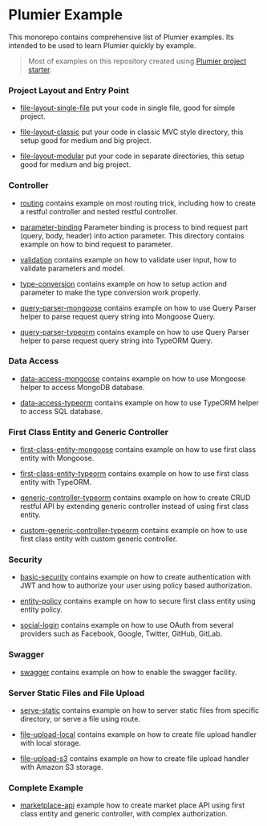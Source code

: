 # Plumier Example

This monorepo contains comprehensive list of Plumier examples. Its intended to be used to learn Plumier quickly by example. 

>Most of examples on this repository created using [Plumier project starter](https://github.com/plumier/starters).

### Project Layout and Entry Point

* [file-layout-single-file](01-project-layout/file-layout-single-file) put your code in single file, good for simple project.
  
* [file-layout-classic](01-project-layout/file-layout-classic) put your code in classic MVC style directory, this setup good for medium and big project. 

* [file-layout-modular](01-project-layout/file-layout-modular) put your code in separate directories, this setup good for medium and big project. 

### Controller

* [routing](02-controller/routing) contains example on most routing trick, including how to create a restful controller and nested restful controller.

* [parameter-binding](02-controller/parameter-binding) Parameter binding is process to bind request part (query, body, header) into action parameter. This directory contains example on how to bind request to parameter.

* [validation](02-controller/validation) contains example on how to validate user input, how to validate parameters and model.
  
* [type-conversion](02-controller/type-conversion) contains example on how to setup action and parameter to make the type conversion work properly. 

* [query-parser-mongoose](02-controller/query-parser-mongoose) contains example on how to use Query Parser helper to parse request query string into Mongoose Query.

* [query-parser-typeorm](02-controller/query-parser-typeorm) contains example on how to use Query Parser helper to parse request query string into TypeORM Query.

### Data Access
  
* [data-access-mongoose](04-data-access/data-access-mongoose) contains example on how to use Mongoose helper to access MongoDB database.

* [data-access-typeorm](04-data-access/data-access-typeorm) contains example on how to use TypeORM helper to access SQL database.

### First Class Entity and Generic Controller

* [first-class-entity-mongoose](03-first-class-entity/first-class-entity-mongoose) contains example on how to use first class entity with Mongoose.
    
* [first-class-entity-typeorm](03-first-class-entity/first-class-entity-typeorm) contains example on how to use first class entity with TypeORM.
  
* [generic-controller-typeorm](03-first-class-entity/generic-controller-typeorm) contains example on how to create CRUD restful API by extending generic controller instead of using first class entity.
  
* [custom-generic-controller-typeorm](03-first-class-entity/custom-generic-controller-typeorm) contains example on how to use first class entity with custom generic controller.
  
### Security

* [basic-security](05-security/basic-security) contains example on how to create authentication with JWT and how to authorize your user using policy based authorization. 
  
* [entity-policy](05-security/entity-policy) contains example on how to secure first class entity using entity policy.

* [social-login](05-security/social-login) contains example on how to use OAuth from several providers such as Facebook, Google, Twitter, GitHub, GitLab.

### Swagger 

* [swagger](06-swagger/swagger) contains example on how to enable the swagger facility.

### Server Static Files and File Upload

* [serve-static](07-serve-static-and-file-upload/serve-static) contains example on how to server static files from specific directory, or serve a file using route.

* [file-upload-local](07-serve-static-and-file-upload/file-upload-local) contains example on how to create file upload handler with local storage.

* [file-upload-s3](07-serve-static-and-file-upload/file-upload-s3) contains example on how to create file upload handler with Amazon S3 storage.


<!-- * [file-upload-google](07-serve-static-and-file-upload/file-upload-google) contains example on how to create file upload handler with Google Storage Bucket. -->

### Complete Example 

* [marketplace-api](08-complete-example/marketplace-api) example how to create market place API using first class entity and generic controller, with complex authorization.

